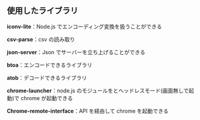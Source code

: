 ## 使用したライブラリ

**iconv-lite**：Node.js でエンコーディング変換を扱うことができる

**csv-parse**：csv の読み取り

**json-server**：Json でサーバーを立ち上げることができる

**btoa**：エンコードできるライブラリ

**atob**：デコードできるライブラリ

**chrome-launcher**：node.js のモジュールをとヘッドレスモード(画面無しで起動)で chrome が起動できる

**Chrome-remote-interface**：API を経由して chrome を起動できる
